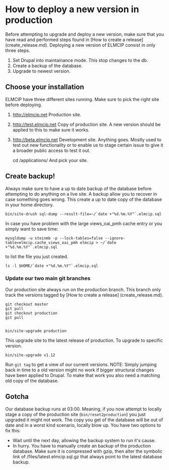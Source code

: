 # How to deploy a new version in production

Before attempting to upgrade and deploy a new version, make sure that you have read and performed steps found in [How to create a release] (create_release.md). Deploying a new version of ELMCIP consist in only three steps.

1. Set Drupal into maintainance mode. This stop changes to the db.
2. Create a backup of the database.
3. Upgrade to newest version.

## Choose your installation

ELMCIP have three different sites running. Make sure to pick the right site before deploying.

 1. http://elmcip.net Production site.
 2. http://test.elmcip.net Copy of production site. A new version should be applied to this to make sure it works.
 3. http://beta.elmcip.net Development site. Anything goes. Mostly used to test out new functionality or to enable us to stage certain issue to give it a broader public access to test it out.
 
    cd /applications/
And pick your site.

## Create backup!
Always make sure to have a up to date backup of the database before attempting to do anything on a live site. A backup allow you to recover in case something goes wrong. This create a up to date copy of the database in your home directory.

    bin/site-drush sql-dump --result-file=~/`date +"%d.%m.%Y"`.elmcip.sql

In case you have problem with the large views_oai_pmh cache entry or you simply want to save time:

    mysqldump -u steinmb -p --lock-tables=false --ignore-table=elmcip.cache_views_oai_pmh elmcip > ~/`date +"%d.%m.%Y"`.elmcip.sql

to list the file you just created.

    ls -l $HOME/`date +"%d.%m.%Y"`.elmcip.sql

### Update our two main git branches

Our production site always run on the production branch. This branch only track the versions tagged by [How to create a release] (create_release.md).

    git checkout master
    git pull
    git checkout production
    git pull


    bin/site-upgrade production
This upgrade site to the latest release of production. To upgrade to specific version.

    bin/site-upgrade v1.12

Run `git tag` to get a view of our current versions. NOTE: Simply jumping back in time to a old version might no work if bigger structural changes have been applied to Drupal. To make that work you also need a matching old copy of the database.

## Gotcha

Our database backup runs at 03:00. Meaning, if you now attempt to locally stage a copy of the production site (`bin/reset2production`) you just upgraded it might not work. The copy you get of the database will be out of date and in a worst kind scenario, locally blow up. You have two options to fix this:

- Wait until the next day, allowing the backup system to run it's cause.
- In hurry. You have to manually create an backup of the production database. Make sure it is compressed with gzip, then alter the symbolic link of /files/latest.elmcip.sql.gz that always point to the latest database backup.

